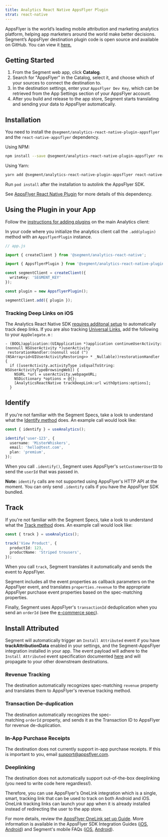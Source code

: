 ```yaml
---
title: Analytics React Native AppsFlyer Plugin
strat: react-native
---
```


AppsFlyer is the world’s leading mobile attribution and marketing analytics platform, helping app marketers around the world make better decisions. Segment’s AppsFlyer destination plugin code is open source and available on GitHub. You can view it [here.](https://github.com/segmentio/analytics-react-native/tree/master/packages/plugins/plugin-appsflyer)

## Getting Started

  1. From the Segment web app, click **Catalog**.
  2. Search for "AppsFlyer" in the Catalog, select it, and choose which of your sources to connect the destination to.
  3. In the destination settings, enter your `AppsFlyer Dev Key`, which can be retrieved from the App Settings section of your AppsFlyer account.
  4. After you build and release to the app store, Segment starts translating and sending your data to AppsFlyer automatically.

## Installation

You need to install the `@segment/analytics-react-native-plugin-appsflyer` and the `react-native-appsflyer` dependency.

Using NPM:
```bash
npm install --save @segment/analytics-react-native-plugin-appsflyer react-native-appsflyer
```

Using Yarn:
```bash
yarn add @segment/analytics-react-native-plugin-appsflyer react-native-appsflyer
```

Run `pod install` after the installation to autolink the AppsFlyer SDK.

See [AppsFlyer React Native Plugin](https://github.com/AppsFlyerSDK/appsflyer-react-native-plugin) for more details of this dependency.

## Using the Plugin in your App

Follow the [instructions for adding plugins](https://github.com/segmentio/analytics-react-native#adding-plugins) on the main Analytics client:

In your code where you initialize the analytics client call the `.add(plugin)` method with an `AppsflyerPlugin` instance. 

```ts
// app.js

import { createClient } from '@segment/analytics-react-native';

import { AppsflyerPlugin } from '@segment/analytics-react-native-plugin-appsflyer';

const segmentClient = createClient({
  writeKey: 'SEGMENT_KEY'
});

const plugin = new AppsflyerPlugin();

segmentClient.add({ plugin });
```

### Tracking Deep Links on iOS

The Analytics React Native SDK [requires additonal setup](https://github.com/segmentio/analytics-react-native#ios-deep-link-tracking-setup) to automatically track deep links. If you are also tracking [Universal Links](https://dev.appsflyer.com/hc/docs/ios-sdk-reference-appsflyerlib#continue), add the following to your `AppDelegate.m` : 

```objc
- (BOOL)application:(UIApplication *)application continueUserActivity:(nonnull NSUserActivity *)userActivity
 restorationHandler:(nonnull void (^)(NSArray<id<UIUserActivityRestoring>> * _Nullable))restorationHandler
{
  if ([userActivity.activityType isEqualToString: NSUserActivityTypeBrowsingWeb]) {
    NSURL *url = userActivity.webpageURL;
    NSDictionary *options = @{};
    [AnalyticsReactNative trackDeepLink:url withOptions:options];
  }
 ```

## Identify

If you're not familiar with the Segment Specs, take a look to understand what the [Identify method](/docs/connections/spec/identify/) does. An example call would look like:

```ts
const { identify } = useAnalytics();

identify('user-123', {
  username: 'MisterWhiskers',
  email: 'hello@test.com',
  plan: 'premium',
});
```
When you call `.identify()`, Segment uses AppsFlyer's `setCustomerUserID` to send the `userId` that was passed in.

**Note:** `identify` calls are not supported using AppsFlyer's HTTP API at the moment. You can only send `.identify` calls if you have the AppsFlyer SDK bundled.

## Track

If you're not familiar with the Segment Specs, take a look to understand what the [Track method](/docs/connections/spec/track/) does. An example call would look like:

```ts
const { track } = useAnalytics();

track('View Product', {
  productId: 123,
  productName: 'Striped trousers',
});
```

When you call `track`, Segment translates it automatically and sends the event to AppsFlyer.

Segment includes all the event properties as callback parameters on the AppsFlyer event, and translates `properties.revenue` to the appropriate AppsFlyer purchase event properties based on the spec-matching properties.

Finally, Segment uses AppsFlyer's `transactionId` deduplication when you send an `orderId` (see the [e-commerce spec](/docs/connections/spec/ecommerce/v2/)).

## Install Attributed

Segment will automatically trigger an `Install Attributed` event if you have **trackAttributionData** enabled in your settings, and the Segment-AppsFlyer integration installed in your app. The event payload will adhere to the `Install Attributed` event specification documented [here](/docs/connections/spec/mobile/#install-attributed) and will propagate to your other downstream destinations.

### Revenue Tracking

The destination automatically recognizes spec-matching `revenue` property and translates them to AppsFlyer's revenue tracking method.

### Transaction De-duplication

The destination automatically recognizes the spec-matching `orderId` property, and sends it as the Transaction ID to AppsFlyer for revenue de-duplication.

### In-App Purchase Receipts

The destination does not currently support in-app purchase receipts. If this is important to you, email support@appsflyer.com.

### Deeplinking

The destination does not automatically support out-of-the-box deeplinking (you need to write code here regardless!).

Therefore, you can use AppsFlyer's OneLink integration which is a single, smart, tracking link that can be used to track on both Android and iOS. OneLink tracking links can launch your app when it is already installed instead of redirecting the user to the app store.

For more details, review the [AppsFlyer OneLink set up Guide](https://support.appsflyer.com/hc/en-us/articles/207032246-OneLink-Setup-Guide). More information is available in the AppsFlyer SDK Integration Guides ([iOS](https://support.appsflyer.com/hc/en-us/articles/207032066-AppsFlyer-SDK-Integration-iOS), [Android](https://support.appsflyer.com/hc/en-us/articles/207032126-AppsFlyer-SDK-Integration-Android)) and Segment's mobile FAQs ([iOS](/docs/connections/sources/catalog/libraries/mobile/ios/#faq), [Android](/docs/connections/sources/catalog/libraries/mobile/android/#faq)).
